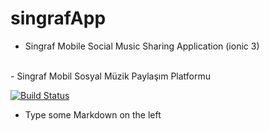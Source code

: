 # singrafApp
- Singraf Mobile Social Music Sharing Application (ionic 3)
<br>
  - Singraf Mobil Sosyal Müzik Paylaşım Platformu

[![Build Status](https://travis-ci.org/joemccann/dillinger.svg?branch=master)](https://travis-ci.org/joemccann/dillinger)
<br>
  - Type some Markdown on the left
